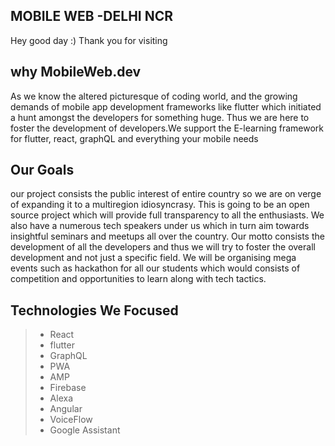 ## MOBILE WEB -DELHI NCR
Hey good day :) 
Thank you for visiting

## why MobileWeb.dev

As we know the altered picturesque of coding world, and the growing demands of mobile app development frameworks like flutter  which initiated a hunt amongst the developers for something huge. Thus we are here to foster the development of developers.We support the E-learning framework for flutter, react, graphQL and everything your mobile needs

## Our Goals

our project consists the public interest of entire country so we are on verge of expanding it to a  multiregion idiosyncrasy. This is going to be an open source project which will provide full transparency to all the enthusiasts. We also have a  numerous tech speakers under us which in turn  aim towards insightful seminars and meetups all over the country. Our motto consists the development of all the developers and thus we will try to foster the overall development and not just a specific field. We will be organising mega events such as hackathon for all our students which would consists of competition and opportunities to learn along with tech tactics.

## Technologies We Focused
> - React
> - flutter
> - GraphQL
> - PWA
> - AMP
> - Firebase
> - Alexa
> - Angular
> - VoiceFlow
> - Google Assistant
